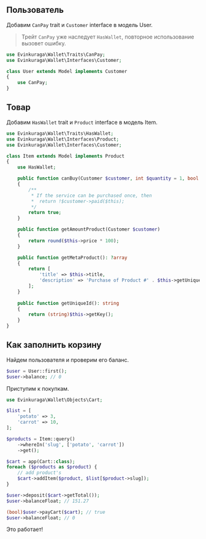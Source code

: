 ## Пользователь

Добавим `CanPay` trait и `Customer` interface в модель User.

> Трейт `CanPay` уже наследует `HasWallet`, повторное использование вызовет ошибку.

```php
use Evinkuraga\Wallet\Traits\CanPay;
use Evinkuraga\Wallet\Interfaces\Customer;

class User extends Model implements Customer
{
    use CanPay;
}
```

## Товар

Добавим `HasWallet` trait и `Product` interface в модель Item.

```php
use Evinkuraga\Wallet\Traits\HasWallet;
use Evinkuraga\Wallet\Interfaces\Product;
use Evinkuraga\Wallet\Interfaces\Customer;

class Item extends Model implements Product
{
    use HasWallet;

    public function canBuy(Customer $customer, int $quantity = 1, bool $force = false): bool
    {
        /**
         * If the service can be purchased once, then
         *  return !$customer->paid($this);
         */
        return true; 
    }

    public function getAmountProduct(Customer $customer)
    {
        return round($this->price * 100);
    }

    public function getMetaProduct(): ?array
    {
        return [
            'title' => $this->title, 
            'description' => 'Purchase of Product #' . $this->getUniqueId(),
        ];
    }
    
    public function getUniqueId(): string
    {
        return (string)$this->getKey();
    }
}
```

## Как заполнить корзину

Найдем пользователя и проверим его баланс.

```php
$user = User::first();
$user->balance; // 0
```

Приступим к покупкам.

```php
use Evinkuraga\Wallet\Objects\Cart;

$list = [
    'potato' => 3,
    'carrot' => 10,
];

$products = Item::query()
    ->whereIn('slug', ['potato', 'carrot'])
    ->get();

$cart = app(Cart::class);
foreach ($products as $product) {
    // add product's
    $cart->addItem($product, $list[$product->slug]);
}

$user->deposit($cart->getTotal());
$user->balanceFloat; // 151.27

(bool)$user->payCart($cart); // true
$user->balanceFloat; // 0
```

Это работает!
